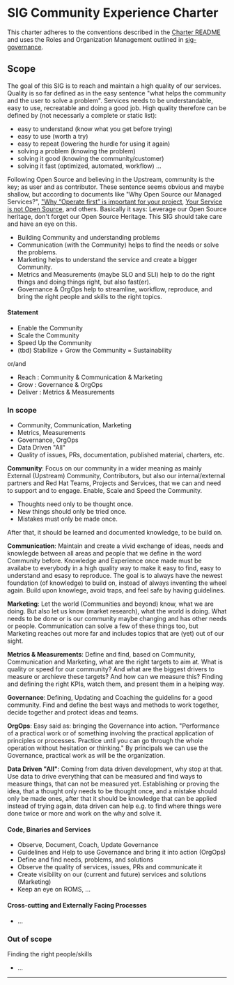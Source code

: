 # SIG Community Experience Charter
This charter adheres to the conventions described in the [Charter README] and uses
the Roles and Organization Management outlined in [sig-governance].
## Scope

The goal of this SIG is to reach and maintain a high quality of our services.
Quality is so far defined as in the easy sentence "what helps the community and the user to solve a problem".
Services needs to be understandable, easy to use, recreatable and doing a good job.
High quality therefore can be defined by (not necessarly a complete or static list):

- easy to understand (know what you get before trying)
- easy to use (worth a try)
- easy to repeat (lowering the hurdle for using it again)
- solving a problem (knowing the problem)
- solving it good (knowing the community/customer)
- solving it fast (optimized, automated, workflow)
...

Following Open Source and believing in the Upstream, community is the key; as user and as contributor.
These sentence seems obvious and maybe shallow, but according to documents like "Why Open Source our Managed Services?", ["Why “Operate first” is important for your project](https://www.opensourcerers.org/2021/08/30/why-operate-first-is-important-for-your-project/), [Your Service is not Open Source](http://stef.thewalter.net/open-source-services.html), and others.
Basically it says: Leverage our Open Source heritage, don't forget our Open Source Heritage. This SIG should take care and have an eye on this.

- Building Community and understanding problems
- Communication (with the Community) helps to find the needs or solve the problems.
- Marketing helps to understand the service and create a bigger Community.
- Metrics and Measurements (maybe SLO and SLI) help to do the right things and doing things right, but also fast(er).
- Governance & OrgOps help to streamline, workflow, reproduce, and bring the right people and skills to the right topics.

#### Statement
- Enable the Community
- Scale the Community
- Speed Up the Community
- (tbd) Stabilize + Grow the Community = Sustainability

or/and

- Reach : Community & Communication & Marketing
- Grow : Governance & OrgOps
- Deliver : Metrics & Measurements


### In scope
- Community, Communication, Marketing
- Metrics, Measurements
- Governance, OrgOps
- Data Driven "All"
- Quality of issues, PRs, documentation, published material, charters, etc.

**Community**: Focus on our community in a wider meaning as mainly External (Upstream) Community, Contributors, but also our internal/external partners and Red Hat Teams, Projects and Services, that we can and need to support and to engage. Enable, Scale and Speed the Community.
- Thoughts need only to be thought once.
- New things should only be tried once.
- Mistakes must only be made once.

After that, it should be learned and documented knowledge, to be build on.

**Communication**: Maintain and create a vivid exchange of ideas, needs and knowlegde between all areas and people that we define in the word Community before. Knowledge and Experience once made must be availabe to everybody in a high quality way to make it easy to find, easy to understand and esasy to reproduce. The goal is to always have the newest foundation (of knowledge) to build on, instead of always inventing the wheel again. Build upon knowlege, avoid traps, and feel safe by having guidelines.

**Marketing**: Let the world (Communities and beyond) know, what we are doing. But also let us know (market research), what the world is doing. What needs to be done or is our community maybe changing and has other needs or people. Communication can solve a few of these things too, but Marketing reaches out more far and includes topics that are (yet) out of our sight.

**Metrics & Measurements**: Define and find, based on Community, Communication and Marketing, what are the right targets to aim at. What is quality or speed for our community? And what are the biggest drivers to measure or archieve these targets? And how can we measure this? Finding and defining the right KPIs, watch them, and present them in a helping way.

**Governance**: Defining, Updating and Coaching the guidelins for a good community. Find and define the best ways and methods to work together, decide together and protect ideas and teams.

**OrgOps**: Easy said as: bringing the Governance into action. "Performance of a practical work or of something involving the practical application of principles or processes. Practice until you can go through the whole operation without hesitation or thinking." By principals we can use the Governance, practical work as will be the organization.

**Data Driven "All"**: Coming from data driven development, why stop at that. Use data to drive everything that can be measured and find ways to measure things, that can not be measured yet. Establishing or proving the idea, that a thought only needs to be thought once, and a mistake should only be made ones, after that it should be knowledge that can be applied instead of trying again, data driven can help e.g. to find where things were done twice or more and work on the why and solve it.

#### Code, Binaries and Services
- Observe, Document, Coach, Update Governance
- Guidelines and Help to use Governance and bring it into action (OrgOps)
- Define and find needs, problems, and solutions
- Observe the quality of services, issues, PRs and communicate it
- Create visibility on our (current and future) services and solutions (Marketing)
- Keep an eye on ROMS, ...



#### Cross-cutting and Externally Facing Processes

- ...

### Out of scope

Finding the right people/skills
- ...
---


[sig-governance]: https://github.com/open-services-group/community/blob/master/committee-steering/governance/sig-governance.md
[sig-subprojects]: https://github.com/open-services-group/community/blob/master/sig-YOURSIG/README.md#subprojects
[Charter README]: https://github.com/open-services-group/community/blob/master/committee-steering/governance/README.md
